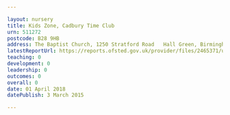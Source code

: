 ```yaml
---

layout: nursery
title: Kids Zone, Cadbury Time Club
urn: 511272
postcode: B28 9HB
address: The Baptist Church, 1250 Stratford Road   Hall Green, Birmingham, West Midlands, B28 9HB
latestReportUrl: https://reports.ofsted.gov.uk/provider/files/2465371/urn/511272.pdf
teaching: 0
development: 0
leadership: 0
outcomes: 0
overall: 0
date: 01 April 2018 
datePublish: 3 March 2015

---
```

